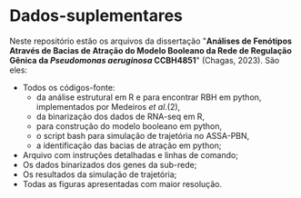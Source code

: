 # Dados-suplementares

Neste repositório estão os arquivos da dissertação "**Análises de Fenótipos Através de Bacias de Atração do Modelo Booleano da Rede de Regulação Gênica da _Pseudomonas aeruginosa_ CCBH4851**" (Chagas, 2023). São eles:

  - Todos os códigos-fonte:
    - da análise estrutural em R e para encontrar RBH em python, implementados por Medeiros *et al*.(2), 
    - da binarização dos dados de RNA-seq em R, 
    - para construção do modelo booleano em python, 
    - o script bash para simulação de trajetória no ASSA-PBN, 
    - a identificação das bacias de atração em python;
  - Arquivo com instruções detalhadas e linhas de comando;
  - Os dados binarizados dos genes da sub-rede;
  - Os resultados da simulação de trajetória;
  - Todas as figuras apresentadas com maior resolução.
